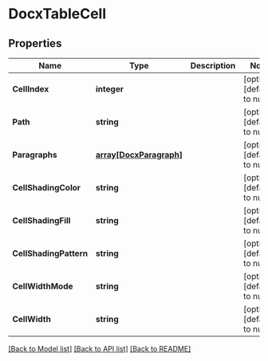 # DocxTableCell

## Properties
Name | Type | Description | Notes
------------ | ------------- | ------------- | -------------
**CellIndex** | **integer** |  | [optional] [default to null]
**Path** | **string** |  | [optional] [default to null]
**Paragraphs** | [**array[DocxParagraph]**](DocxParagraph.md) |  | [optional] [default to null]
**CellShadingColor** | **string** |  | [optional] [default to null]
**CellShadingFill** | **string** |  | [optional] [default to null]
**CellShadingPattern** | **string** |  | [optional] [default to null]
**CellWidthMode** | **string** |  | [optional] [default to null]
**CellWidth** | **string** |  | [optional] [default to null]

[[Back to Model list]](../README.md#documentation-for-models) [[Back to API list]](../README.md#documentation-for-api-endpoints) [[Back to README]](../README.md)


